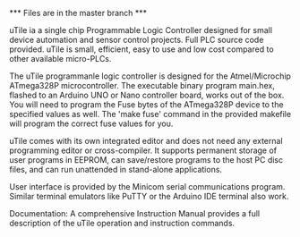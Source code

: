  *** Files are in the master branch ***

uTile ia a single chip Programmable Logic Controller designed for small device automation and sensor control projects. Full PLC source code provided. uTile is small, efficient, easy to use and low cost compared to other available micro-PLCs.

The uTile programmanle logic controller is designed for the Atmel/Microchip ATmega328P microcontroller. The executable binary program main.hex, flashed to an Arduino UNO or Nano controller board, works out of the box. You will need to program the Fuse bytes of the ATmega328P device to the specified values as well. The 'make fuse' command in the provided makefile will program the correct fuse values for you. 

uTile comes with its own integrated editor and does not need any external programming editor or cross-compiler. It supports permanent storage of user programs in EEPROM, can save/restore programs to the host PC disc files, and can run unattended in stand-alone applications.

User interface is provided by the Minicom serial communications program. Similar terminal emulators like PuTTY or the Arduino IDE terminal also work.

Documentation:
A comprehensive Instruction Manual provides a full description of the uTile operation and instruction commands.
